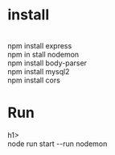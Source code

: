 <h1>install</h1> <br>
npm install express <br>
npm in stall nodemon <br>
npm install body-parser <br>
npm install mysql2 <br>
npm install cors <br>
<h1> Run </h1>h1> <br>
node run start  --run nodemon </br>
